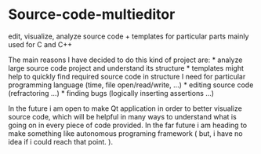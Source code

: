 # Source-code-multieditor
edit, visualize, analyze source code + templates for particular parts mainly used for C and C++

The main reasons I have decided to do this kind of project are:
          *  analyze large source code project and understand its structure
          *  templates might help to quickly find required source code in structure I need for particular programming language (time, file open/read/write, ...)
          *  editing source code (refractoring ...)
          *  finding bugs (logically inserting assertions ...)
          
          
         
In the future i am open to make Qt application in order to better visualize source code, which will be helpful in many ways to understand what is going on in every piece of code provided.
In the far future i am heading to make something like autonomous programing framework ( but, i have no idea if i could reach that point. ).
